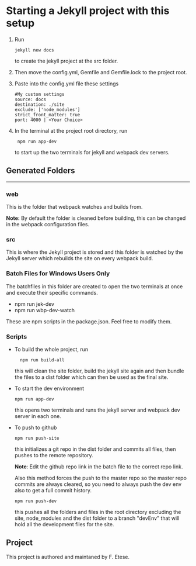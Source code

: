 # Starting a Jekyll project with this setup

1.  Run

        jekyll new docs

    to create the jekyll project at the src folder.

2.  Then move the config.yml, Gemfile and Gemfile.lock to the project root.

3.  Paste into the config.yml file these settings

        #My custom settings
        source: docs
        destination: ./site
        exclude: ['node_modules']
        strict_front_matter: true
        port: 4000 | <Your Choice>

4.  In the terminal at the project root directory, run

         npm run app-dev

    to start up the two terminals for jekyll and webpack dev servers.

## Generated Folders

---

### web

This is the folder that webpack watches and builds from.

**Note:** By default the folder is cleaned before building, this can be changed in the webpack configuration files.

### src

This is where the Jekyll project is stored and this folder is watched by the Jekyll server which rebuilds the site on every webpack build.

### Batch Files for **Windows Users Only**

The batchfiles in this folder are created to open the two terminals at once and execute their specific commands.

- npm run jek-dev
- npm run wbp-dev-watch

These are npm scripts in the package.json. Feel free to modify them.

### Scripts

- To build the whole project, run

        npm run build-all

  this will clean the site folder, build the jekyll site again and then bundle the files to a dist folder which can then be used as the final site.

- To start the dev environment

      npm run app-dev

  this opens two terminals and runs the jekyll server and webpack dev server in each one.

- To push to github

      npm run push-site

  this initializes a git repo in the dist folder and commits all files, then pushes to the remote repository.
  
  **Note**: Edit the github repo link in the batch file to the correct repo link. 
  
  Also this method forces the push to the master repo so the master repo commits are always cleared, so you need to always push the dev env also to get a full commit history.

	  npm run push-dev

	this pushes all the folders and files in the root directory excluding the site, node_modules and the dist folder to a branch "devEnv" that will hold all the development files for the site.

## Project
This project is authored and maintaned by F. Etese.